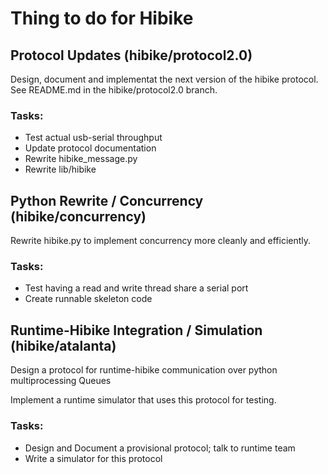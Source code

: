 # Thing to do for Hibike

## Protocol Updates (hibike/protocol2.0)

Design, document and implementat the next version of the hibike protocol. See README.md in the hibike/protocol2.0 branch.

### Tasks:

- Test actual usb-serial throughput
- Update protocol documentation
- Rewrite hibike_message.py
- Rewrite lib/hibike

## Python Rewrite / Concurrency (hibike/concurrency)

Rewrite hibike.py to implement concurrency more cleanly and efficiently.


### Tasks:

- Test having a read and write thread share a serial port
- Create runnable skeleton code

## Runtime-Hibike Integration / Simulation (hibike/atalanta)

Design a protocol for runtime-hibike communication over python multiprocessing Queues

Implement a runtime simulator that uses this protocol for testing.

### Tasks:

- Design and Document a provisional protocol; talk to runtime team
- Write a simulator for this protocol
